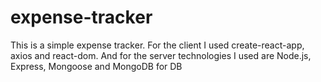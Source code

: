 # expense-tracker

This is a simple expense tracker. For the client I used create-react-app, axios and react-dom. And for the server technologies I used are Node.js, Express, Mongoose and MongoDB for DB

